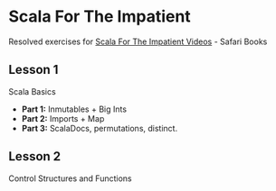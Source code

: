 # Scala For The Impatient
Resolved exercises for [Scala For The Impatient Videos](https://www.safaribooksonline.com/library/view/scala-for-the/) - Safari Books

## Lesson 1
Scala Basics
* **Part 1:** Inmutables + Big Ints
* **Part 2:** Imports + Map
* **Part 3:** ScalaDocs, permutations, distinct.

## Lesson 2
Control Structures and Functions
